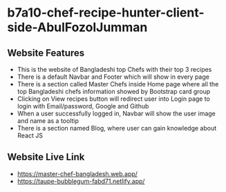 # b7a10-chef-recipe-hunter-client-side-AbulFozolJumman

## Website Features

- This is the website of Bangladeshi top Chefs with their top 3 recipes
- There is a default Navbar and Footer which will show in every page
- There is a section called Master Chefs inside Home page where all the top Bangladeshi chefs information showed by Bootstrap card group
- Clicking on View recipes button will redirect user into Login page to login with Email/password, Google and Github
- When a user successfully logged in, Navbar will show the user image and name as a tooltip
- There is a section named Blog, where user can gain knowledge about React JS

## Website Live Link

- https://master-chef-bangladesh.web.app/
- https://taupe-bubblegum-fabd71.netlify.app/